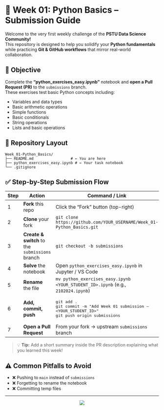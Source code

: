 # 📘 Week 01: Python Basics – Submission Guide

Welcome to the very first weekly challenge of the **PSTU Data Science Community!**  
This repository is designed to help you solidify your **Python fundamentals** while practicing **Git & GitHub workflows** that mirror real-world collaboration.

## 🎯 Objective

Complete the **“python_exercises_easy.ipynb”** notebook and **open a Pull Request (PR)** to the `submissions` branch.  
These exercises test basic Python concepts including:

- Variables and data types
- Basic arithmetic operations
- Simple functions
- Basic conditionals
- String operations
- Lists and basic operations

## 📂 Repository Layout

```
Week_01-Python_Basics/
├── README.md                 # ← You are here
├── python_exercises_easy.ipynb # ← Your task notebook
└── .gitignore              
```

## ✅ Step-by-Step Submission Flow

| Step | Action | Command / Link |
|------|--------|----------------|
| 1 | **Fork** this repo | Click the “Fork” button (top-right) |
| 2 | **Clone** your fork | `git clone https://github.com/YOUR_USERNAME/Week_01-Python_Basics.git` |
| 3 | **Create & switch** to the `submissions` branch | `git checkout -b submissions` |
| 4 | **Solve** the notebook | Open `python_exercises_easy.ipynb` in Jupyter / VS Code |
| 5 | **Rename** the file | `mv python_exercises_easy.ipynb <YOUR_STUDENT_ID>.ipynb` (e.g., `2102024.ipynb`) |
| 6 | **Add, commit, push** | <pre>git add .<br>git commit -m "Add Week 01 submission – <YOUR_STUDENT_ID>"<br>git push origin submissions</pre> |
| 7 | **Open a Pull Request** | From your fork → upstream `submissions` branch |

> 💡 **Tip:** Add a short summary inside the PR description explaining what you learned this week!

## ⚠️ Common Pitfalls to Avoid

- ❌ Pushing to `main` instead of `submissions`  
- ❌ Forgetting to rename the notebook  
- ❌ Committing temp files  

---

<p align="center">
  <img src="https://img.shields.io/badge/Made%20with ❤️%20by%20PSTU%20Data%20Science%20Community-blueviolet?style=for-the-badge"/>
</p>
